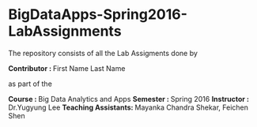 # BigDataApps-Spring2016-LabAssignments

The repository consists of all the Lab Assigments done by


<b>Contributor : </b> First Name Last Name

as part of the 

<b>Course : </b> Big Data Analytics and Apps 
<b>Semester : </b>Spring 2016
<b>Instructor : </b> Dr.Yugyung Lee
<b> Teaching Assistants: </b> Mayanka Chandra Shekar, Feichen Shen

